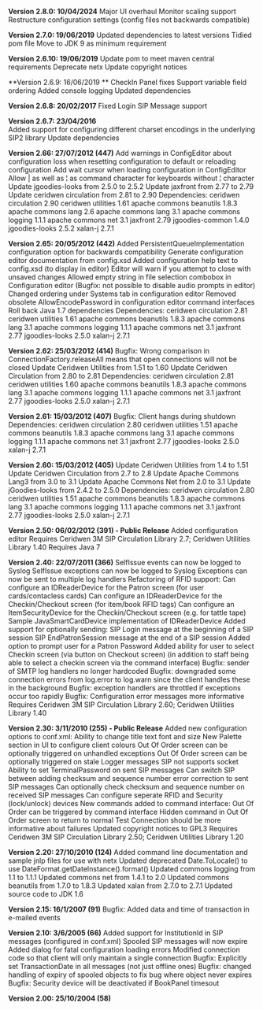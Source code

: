 **Version 2.8.0: 10/04/2024**
Major UI overhaul
Monitor scaling support
Restructure configuration settings (config files not backwards compatible)

**Version 2.7.0: 19/06/2019**
Updated dependencies to latest versions
Tidied pom file
Move to JDK 9 as minimum requirement

**Version 2.6.10: 19/06/2019**
Update pom to meet maven central requirements
Deprecate netx
Update copyright notices

﻿**Version 2.6.9: 16/06/2019 **
CheckIn Panel fixes
Support variable field ordering
Added console logging
Updated dependencies

**Version 2.6.8: 20/02/2017**
Fixed Login SIP Message support

**Version 2.6.7: 23/04/2016**  
Added support for configuring different charset encodings in the underlying SIP2 library 
Update dependencies 

**Version 2.66: 27/07/2012 (447)**
Add warnings in ConfigEditor about configuration loss when resetting configuration to default or reloading configuration
Add wait cursor when loading configuration in ConfigEditor
Allow | as well as ¦ as command character for keyboards without ¦ character
Update jgoodies-looks from 2.5.0 to 2.5.2
Update jaxfront from 2.77 to 2.79
Update ceridwen circulation from 2.81 to 2.90
Dependencies: ceridwen circulation 2.90
              ceridwen utilities 1.61
              apache commons beanutils 1.8.3
              apache commons lang 2.6
              apache commons lang 3.1
              apache commons logging 1.1.1 
              apache commons net 3.1
              jaxfront 2.79
              jgoodies-common 1.4.0
              jgoodies-looks 2.5.2
              xalan-j 2.7.1

**Version 2.65: 20/05/2012 (442)**
Added PersistentQueueImplementation configuration option for backwards compatibility
Generate configuration editor documentation from config.xsd
Added configuration help text to config.xsd (to display in editor)
Editor will warn if you attempt to close with unsaved changes
Allowed empty string in file selection combobox in Configuration editor (Bugfix: not possible to disable audio prompts in editor)
Changed ordering under Systems tab in configuration editor
Removed obsolete AllowEncodePassword in configuration editor command interfaces
Roll back Java 1.7 dependencies
Dependencies: ceridwen circulation 2.81
              ceridwen utilities 1.61
              apache commons beanutils 1.8.3
              apache commons lang 3.1
              apache commons logging 1.1.1 
              apache commons net 3.1
              jaxfront 2.77
              jgoodies-looks 2.5.0
              xalan-j 2.7.1

**Version 2.62: 25/03/2012 (414)**
Bugfix: Wrong comparison in ConnectionFactory.releaseAll means that open connections will not be closed
Update Ceridwen Utilities from 1.51 to 1.60
Update Ceridwen Circulation from 2.80 to 2.81
Dependencies: ceridwen circulation 2.81
              ceridwen utilities 1.60
              apache commons beanutils 1.8.3
              apache commons lang 3.1
              apache commons logging 1.1.1 
              apache commons net 3.1
              jaxfront 2.77
              jgoodies-looks 2.5.0
              xalan-j 2.7.1

**Version 2.61: 15/03/2012 (407)**
Bugfix: Client hangs during shutdown
Dependencies: ceridwen circulation 2.80
              ceridwen utilities 1.51
              apache commons beanutils 1.8.3
              apache commons lang 3.1
              apache commons logging 1.1.1 
              apache commons net 3.1
              jaxfront 2.77
              jgoodies-looks 2.5.0
              xalan-j 2.7.1

**Version 2.60: 15/03/2012 (405)**
Update Ceridwen Utilities from 1.4 to 1.51
Update Ceridwen Circulation from 2.7 to 2.8
Update Apache Commons Lang3 from 3.0 to 3.1
Update Apache Commons Net from 2.0 to 3.1
Update jGoodies-looks from 2.4.2 to 2.5.0
Dependencies: ceridwen circulation 2.80
              ceridwen utilities 1.51
              apache commons beanutils 1.8.3
              apache commons lang 3.1
              apache commons logging 1.1.1 
              apache commons net 3.1
              jaxfront 2.77
              jgoodies-looks 2.5.0
              xalan-j 2.7.1

**Version 2.50: 06/02/2012 (391) - Public Release**
Added configuration editor
Requires Ceridwen 3M SIP Circulation Library 2.7; Ceridwen Utilities Library 1.40
Requires Java 7

**Version 2.40: 22/07/2011 (366)**
SelfIssue events can now be logged to Syslog
SelfIssue exceptions can now be logged to Syslog
Exceptions can now be sent to multiple log handlers
Refactoring of RFID support:
  Can configure an IDReaderDevice for the Patron screen (for user cards/contacless cards)
  Can configure an IDReaderDevice for the Checkin/Checkout screen (for item/book RFID tags)
  Can configure an ItemSecurityDevice for the Checkin/Checkout screen (e.g. for tattle tape)
  Sample JavaSmartCardDevice implementation of IDReaderDevice 
Added support for optionally sending:
  SIP Login message at the beginning of a SIP session
  SIP EndPatronSession message at the end of a SIP session
Added option to prompt user for a Patron Password
Added ability for user to select Checkin screen (via button on Checkout screen)
  (in addition to staff being able to select a checkin screen via the command interface)
Bugfix: sender of SMTP log handlers no longer hardcoded
Bugfix: downgraded some connection errors from log.error to log.warn since the client handles these in the background 
Bugfix: exception handlers are throttled if exceptions occur too rapidly
Bugfix: Configuration error messages more informative
Requires Ceridwen 3M SIP Circulation Library 2.60; Ceridwen Utilities Library 1.40

**Version 2.30: 3/11/2010 (255) - Public Release**
Added new configuration options to conf.xml:
  Ability to change title text font and size
  New Palette section in UI to configure client colours
  Out Of Order screen can be optionally triggered on unhandled exceptions
  Out Of Order screen can be optionally triggered on stale Logger messages
  SIP not supports socket
  Ability to set TerminalPassword on sent SIP messages
  Can switch SIP between adding checksum and sequence number error correction to sent SIP messages
  Can optionally check checksum and sequence number on received SIP messages
  Can configure seperate RFID and Security (lock/unlock) devices
New commands added to command interface:
  Out Of Order can be triggered by command interface
  Hidden command in Out Of Order screen to return to normal
  Test Connection should be more informative about failures
Updated copyright notices to GPL3
Requires Ceridwen 3M SIP Circulation Library 2.50; Ceridwen Utilities Library 1.20

**Version 2.20: 27/10/2010 (124)**
Added command line documentation and sample jnlp files for use with netx
Updated deprecated Date.ToLocale() to use DateFormat.getDateInstance().format()
Updated commons logging from 1.1 to 1.1.1
Updated commons net from 1.4.1 to 2.0
Updated commons beanutils from 1.7.0 to 1.8.3
Updated xalan from 2.7.0 to 2.7.1
Updated source code to JDK 1.6

**Version 2.15: 16/1/2007 (91)**
Bugfix: Added data and time of transaction in e-mailed events 

**Version 2.10: 3/6/2005 (66)**
Added support for InstitutionId in SIP messages (configured in conf.xml)
Spooled SIP messages will now expire
Added dialog for fatal configuration loading errors
Modified connection code so that client will only maintain a single connection
Bugfix: Explicitly set TransactionDate in all messages (not just offline ones)
Bugfix: changed handling of expiry of spooled objects to fix bug where object never expires
Bugfix: Security device will be deactivated if BookPanel timesout

**Version 2.00: 25/10/2004 (58)**